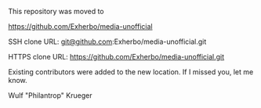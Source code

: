 This repository was moved to

https://github.com/Exherbo/media-unofficial

SSH clone URL: git@github.com:Exherbo/media-unofficial.git

HTTPS clone URL: https://github.com/Exherbo/media-unofficial.git

Existing contributors were added to the new location.
If I missed you, let me know.

Wulf "Philantrop" Krueger
